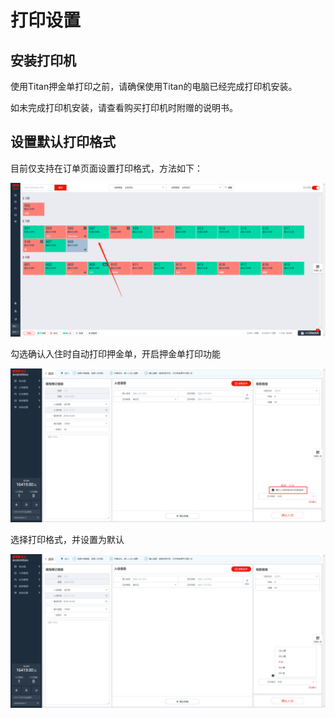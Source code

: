 # 打印设置

## 安装打印机

使用Titan押金单打印之前，请确保使用Titan的电脑已经完成打印机安装。

如未完成打印机安装，请查看购买打印机时附赠的说明书。

## 设置默认打印格式

目前仅支持在订单页面设置打印格式，方法如下：

![&#x968F;&#x673A;&#x627E;&#x4E00;&#x4E2A;&#x623F;&#x95F4;&#x70B9;&#x51FB;&#x529E;&#x7406;&#x5165;&#x4F4F;](../../../.gitbook/assets/image%20%2846%29.png)

勾选确认入住时自动打印押金单，开启押金单打印功能

![&#x8BBE;&#x7F6E;&#x6253;&#x5370;&#x62BC;&#x91D1;&#x5355;](../../../.gitbook/assets/image%20%2838%29.png)

选择打印格式，并设置为默认  


![&#x8BBE;&#x7F6E;&#x6253;&#x5370;&#x683C;&#x5F0F;](../../../.gitbook/assets/image%20%28421%29.png)

